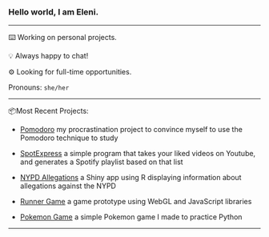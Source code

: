 ### Hello world, I am Eleni.

***

⌨️️ Working on personal projects.

💡 Always happy to chat!

⚙️ Looking for full-time opportunities.

Pronouns: `she/her`

***

📦Most Recent Projects:

- [Pomodoro](https://github.com/epartakki/pomodoro) my procrastination project to convince myself to use the Pomodoro technique to study

- [SpotExpress](https://github.com/epartakki/spotexpress) a simple program that takes your liked videos on Youtube, and generates a Spotify playlist based on that list

- [NYPD Allegations](https://github.com/mariumtapal/sds235-final-project) a Shiny app using R displaying information about allegations against the NYPD

- [Runner Game](https://github.com/epartakki/runnergame) a game prototype using WebGL and JavaScript libraries

- [Pokemon Game](https://github.com/epartakki/pokemongame) a simple Pokemon game I made to practice Python
 
***
